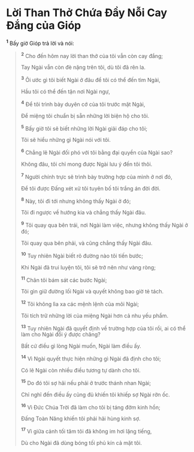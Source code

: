 # Lời Than Thở Chứa Đầy Nỗi Cay Đắng của Gióp

<sup><b>1</b></sup> Bấy giờ Gióp trả lời và nói:

> <sup><b>2</b></sup> Cho đến hôm nay lời than thở của tôi vẫn còn cay đắng;
>
> Tay Ngài vẫn còn đè nặng trên tôi, dù tôi đã rên la.
>
> <sup><b>3</b></sup> Ôi ước gì tôi biết Ngài ở đâu để tôi có thể đến tìm Ngài,
>
> Hầu tôi có thể đến tận nơi Ngài ngự,
>
> <sup><b>4</b></sup> Để tôi trình bày duyên cớ của tôi trước mặt Ngài,
>
> Để miệng tôi chuẩn bị sẵn những lời biện hộ cho tôi.
>
> <sup><b>5</b></sup> Bấy giờ tôi sẽ biết những lời Ngài giải đáp cho tôi;
>
> Tôi sẽ hiểu những gì Ngài nói với tôi.
>
> <sup><b>6</b></sup> Chẳng lẽ Ngài đối phó với tôi bằng đại quyền của Ngài sao?
>
> Không đâu, tôi chỉ mong được Ngài lưu ý đến tôi thôi.
>
> <sup><b>7</b></sup> Người chính trực sẽ trình bày trường hợp của mình ở nơi đó,
>
> Để tôi được Đấng xét xử tôi tuyên bố tôi trắng án đời đời.
>
> <sup><b>8</b></sup> Này, tôi đi tới nhưng không thấy Ngài ở đó;
>
> Tôi đi ngược về hướng kia và chẳng thấy Ngài đâu.
>
> <sup><b>9</b></sup> Tôi quay qua bên trái, nơi Ngài làm việc, nhưng không thấy Ngài ở đó;
>
> Tôi quay qua bên phải, và cũng chẳng thấy Ngài đâu.
>
> <sup><b>10</b></sup> Tuy nhiên Ngài biết rõ đường nào tôi tiến bước;
>
> Khi Ngài đã trui luyện tôi, tôi sẽ trở nên như vàng ròng;
>
> <sup><b>11</b></sup> Chân tôi bám sát các bước Ngài;
>
> Tôi gìn giữ đường lối Ngài và quyết không bao giờ tẻ tách.
>
> <sup><b>12</b></sup> Tôi không lìa xa các mệnh lệnh của môi Ngài;
>
> Tôi tích trữ những lời của miệng Ngài hơn cả nhu yếu phẩm.
>
> <sup><b>13</b></sup> Tuy nhiên Ngài đã quyết định về trường hợp của tôi rồi, ai có thể làm cho Ngài đổi ý được chăng?
>
> Bất cứ điều gì lòng Ngài muốn, Ngài làm điều ấy.
>
> <sup><b>14</b></sup> Vì Ngài quyết thực hiện những gì Ngài đã định cho tôi;
>
> Có lẽ Ngài còn nhiều điều tương tự dành cho tôi.
>
> <sup><b>15</b></sup> Do đó tôi sợ hãi nếu phải ở trước thánh nhan Ngài;
>
> Chỉ nghĩ đến điều ấy cũng đủ khiến tôi khiếp sợ Ngài rởn ốc.
>
> <sup><b>16</b></sup> Vì Đức Chúa Trời đã làm cho tôi bị táng đởm kinh hồn;
>
> Đấng Toàn Năng khiến tôi phải hãi hùng kinh sợ.
>
> <sup><b>17</b></sup> Vì giữa cảnh tối tăm tôi đã không im hơi lặng tiếng,
>
> Dù cho Ngài đã dùng bóng tối phủ kín cả mặt tôi.
